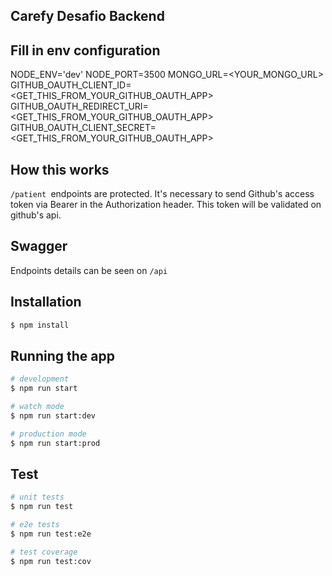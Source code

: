 ## Carefy Desafio Backend

## Fill in env configuration

NODE_ENV='dev'
NODE_PORT=3500
MONGO_URL=<YOUR_MONGO_URL>
GITHUB_OAUTH_CLIENT_ID=<GET_THIS_FROM_YOUR_GITHUB_OAUTH_APP>
GITHUB_OAUTH_REDIRECT_URI=<GET_THIS_FROM_YOUR_GITHUB_OAUTH_APP>
GITHUB_OAUTH_CLIENT_SECRET=<GET_THIS_FROM_YOUR_GITHUB_OAUTH_APP>

## How this works

`/patient `endpoints are protected.
It's necessary to send Github's access token via Bearer <Token> in the Authorization header.
This token will be validated on github's api.

## Swagger

Endpoints details can be seen on `/api`

## Installation

```bash
$ npm install
```

## Running the app

```bash
# development
$ npm run start

# watch mode
$ npm run start:dev

# production mode
$ npm run start:prod
```

## Test

```bash
# unit tests
$ npm run test

# e2e tests
$ npm run test:e2e

# test coverage
$ npm run test:cov
```